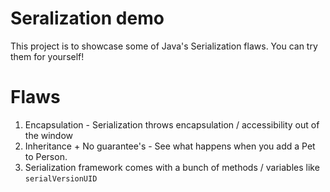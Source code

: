 # Seralization demo

This project is to showcase some of Java's Serialization flaws.
You can try them for yourself!

# Flaws

1. Encapsulation - Serialization throws encapsulation / accessibility out of the window
1. Inheritance + No guarantee's - See what happens when you add a Pet to Person.
1. Serialization framework comes with a bunch of methods / variables like `serialVersionUID`